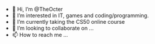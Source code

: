- 👋 Hi, I’m @TheOcter
- 👀 I’m interested in IT, games and coding/programming.
- 🌱 I’m currently taking the CS50 online course
- 💞️ I’m looking to collaborate on ...
- 📫 How to reach me ...

<!---
TheOcter/TheOcter is a ✨ special ✨ repository because its `README.md` (this file) appears on your GitHub profile.
You can click the Preview link to take a look at your changes.
--->

